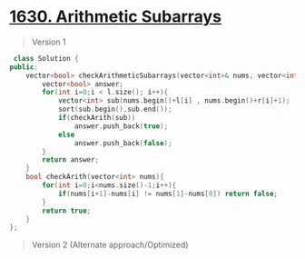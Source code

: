 # [1630. Arithmetic Subarrays](https://leetcode.com/problems/arithmetic-subarrays/)
> Version 1
```c++
 class Solution {
public:
    vector<bool> checkArithmeticSubarrays(vector<int>& nums, vector<int>& l, vector<int>& r) {
        vector<bool> answer;
        for(int i=0;i < l.size(); i++){
            vector<int> sub(nums.begin()+l[i] , nums.begin()+r[i]+1);
            sort(sub.begin(),sub.end());
            if(checkArith(sub))
                answer.push_back(true);
            else
                answer.push_back(false);
        }
        return answer;
    }
    bool checkArith(vector<int> nums){
        for(int i=0;i<nums.size()-1;i++){
            if(nums[i+1]-nums[i] != nums[1]-nums[0]) return false;
        }
        return true;
    }
};
```

> Version 2 (Alternate approach/Optimized)